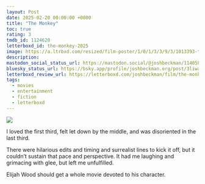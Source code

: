 ```yaml
---
layout: Post
date: 2025-02-20 00:00:00 +0000
title: "The Monkey"
toc: true
rating: 3
tmdb_id: 1124620
letterboxd_id: the-monkey-2025
image: https://a.ltrbxd.com/resized/film-poster/1/0/1/3/3/9/3/1013393-the-monkey-2025-0-600-0-900-crop.jpg?v=ac27f20e5a
description: 
mastodon_social_status_url: https://mastodon.social/@joshbeckman/114058654921983024
bluesky_status_url: https://bsky.app/profile/joshbeckman.org/post/3liwazfmdkm2k
letterboxd_review_url: https://letterboxd.com/joshbeckman/film/the-monkey-2025/
tags:
  - movies
  - entertainment
  - fiction
  - letterboxd
---
```


 <p><img src="https://a.ltrbxd.com/resized/film-poster/1/0/1/3/3/9/3/1013393-the-monkey-2025-0-600-0-900-crop.jpg?v=ac27f20e5a"/></p> <p>I loved the first third, felt let down by the middle, and was disoriented in the last third. </p><p>There were hilarious edits and timing and surrealist lines to kick it off, but it couldn’t sustain that pace and perspective. It had me laughing and grimacing with glee, but left me unfulfilled. </p><p>Elijah Wood should get a whole movie devoted to his character.</p> 
